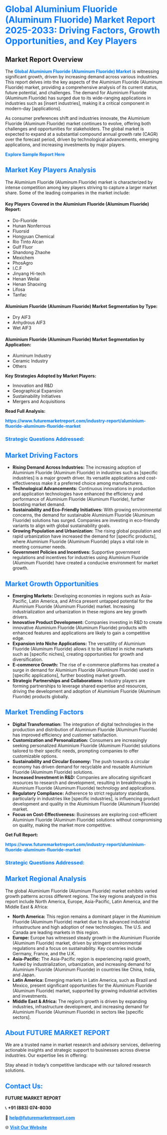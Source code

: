 <h1 style="color: #007BFF;">Global Aluminium Fluoride (Aluminum Fluoride) Market Report 2025-2033: Driving Factors, Growth Opportunities, and Key Players</h1>

<section id="overview">
<h2>Market Report Overview</h2>
<p>The <a href="https://www.futuremarketreport.com/industry-report/aluminium-fluoride-aluminum-fluoride-market" style="color: #007BFF; text-decoration: none;"><strong>Global Aluminium Fluoride (Aluminum Fluoride) Market</strong></a> is witnessing significant growth, driven by increasing demand across various industries. This report delves into the key aspects of the Aluminium Fluoride (Aluminum Fluoride) market, providing a comprehensive analysis of its current status, future potential, and challenges. The demand for Aluminium Fluoride (Aluminum Fluoride) has surged due to its wide-ranging applications in industries such as [insert industries], making it a critical component in modern-day [applications].</p>
<p>As consumer preferences shift and industries innovate, the Aluminium Fluoride (Aluminum Fluoride) market continues to evolve, offering both challenges and opportunities for stakeholders. The global market is expected to expand at a substantial compound annual growth rate (CAGR) over the forecast period, driven by technological advancements, emerging applications, and increasing investments by major players.</p>
</section>

<section id="overview">
<p><a href="https://www.futuremarketreport.com/request-sample/reportId=103323" style="color: #007BFF; text-decoration: none;"><strong>Explore Sample Report Here</strong></a></p>
</section>

<section id="key-players">
<h2 style="color: #007BFF;">Market Key Players Analysis</h2>
<p>The Aluminium Fluoride (Aluminum Fluoride) market is characterized by intense competition among key players striving to capture a larger market share. Some of the leading companies in the market include:</p>
<h4>Key Players Covered in the Aluminium Fluoride (Aluminum Fluoride) Report:</h4>
<ul><li>Do-Fluoride</li><li>Hunan Nonferrous</li><li>Fluorsid</li><li>Hongyuan Chemical</li><li>Rio Tinto Alcan</li><li>Gulf Fluor</li><li>Shandong Zhaohe</li><li>Mexichem</li><li>PhosAgro</li><li>I.C.F</li><li>Jinyang Hi-tech</li><li>Henan Weilai</li><li>Henan Shaoxing</li><li>Lifosa</li><li>Tanfac</li></ul>
<h4>Aluminium Fluoride (Aluminum Fluoride) Market Segmentation by Type:</h4>
<ul><li>Dry AlF3</li><li>Anhydrous AlF3</li><li>Wet AlF3</li></ul>

<h4>Aluminium Fluoride (Aluminum Fluoride) Market Segmentation by Application:</h4>
<ul><li>Aluminum Industry</li><li>Ceramic Industry</li><li>Others</li></ul>
<p><strong>Key Strategies Adopted by Market Players:</strong></p>
<ul>
<li>Innovation and R&D</li>
<li>Geographical Expansion</li>
<li>Sustainability Initiatives</li>
<li>Mergers and Acquisitions</li>
</ul>
</section>

<section>
<p><strong>Read Full Analysis: </strong></p><a href="https://www.futuremarketreport.com/industry-report/aluminium-fluoride-aluminum-fluoride-market" style="color: #007BFF; text-decoration: none;"><strong>https://www.futuremarketreport.com/industry-report/aluminium-fluoride-aluminum-fluoride-market</strong></a>
<h3 style="color: #007BFF;">Strategic Questions Addressed:</h3>
</section>

<section id="driving-factors">
<h2 style="color: #007BFF;">Market Driving Factors</h2>
<ul>
<li><strong>Rising Demand Across Industries:</strong> The increasing adoption of Aluminium Fluoride (Aluminum Fluoride) in industries such as [specific industries] is a major growth driver. Its versatile applications and cost-effectiveness make it a preferred choice among manufacturers.</li>
<li><strong>Technological Advancements:</strong> Continuous innovations in production and application technologies have enhanced the efficiency and performance of Aluminium Fluoride (Aluminum Fluoride), further boosting market demand.</li>
<li><strong>Sustainability and Eco-Friendly Initiatives:</strong> With growing environmental concerns, the demand for sustainable Aluminium Fluoride (Aluminum Fluoride) solutions has surged. Companies are investing in eco-friendly variants to align with global sustainability goals.</li>
<li><strong>Growing Population and Urbanization:</strong> The rising global population and rapid urbanization have increased the demand for [specific products], where Aluminium Fluoride (Aluminum Fluoride) plays a vital role in meeting consumer needs.</li>
<li><strong>Government Policies and Incentives:</strong> Supportive government regulations and incentives for industries using Aluminium Fluoride (Aluminum Fluoride) have created a conducive environment for market growth.</li>
</ul>
</section>

<section id="growth-opportunities">
<h2 style="color: #007BFF;">Market Growth Opportunities</h2>
<ul>
<li><strong>Emerging Markets:</strong> Developing economies in regions such as Asia-Pacific, Latin America, and Africa present untapped potential for the Aluminium Fluoride (Aluminum Fluoride) market. Increasing industrialization and urbanization in these regions are key growth drivers.</li>
<li><strong>Innovative Product Development:</strong> Companies investing in R&D to create innovative Aluminium Fluoride (Aluminum Fluoride) products with enhanced features and applications are likely to gain a competitive edge.</li>
<li><strong>Expansion into Niche Applications:</strong> The versatility of Aluminium Fluoride (Aluminum Fluoride) allows it to be utilized in niche markets such as [specific niches], creating opportunities for growth and diversification.</li>
<li><strong>E-commerce Growth:</strong> The rise of e-commerce platforms has created a surge in demand for Aluminium Fluoride (Aluminum Fluoride) used in [specific applications], further boosting market growth.</li>
<li><strong>Strategic Partnerships and Collaborations:</strong> Industry players are forming partnerships to leverage shared expertise and resources, driving the development and adoption of Aluminium Fluoride (Aluminum Fluoride) products globally.</li>
</ul>
</section>

<section id="trending-factors">
<h2 style="color: #007BFF;">Market Trending Factors</h2>
<ul>
<li><strong>Digital Transformation:</strong> The integration of digital technologies in the production and distribution of Aluminium Fluoride (Aluminum Fluoride) has improved efficiency and customer satisfaction.</li>
<li><strong>Customization and Personalization:</strong> Consumers are increasingly seeking personalized Aluminium Fluoride (Aluminum Fluoride) solutions tailored to their specific needs, prompting companies to offer customizable options.</li>
<li><strong>Sustainability and Circular Economy:</strong> The push towards a circular economy has driven demand for recyclable and reusable Aluminium Fluoride (Aluminum Fluoride) solutions.</li>
<li><strong>Increased Investment in R&D:</strong> Companies are allocating significant resources to research and development, resulting in breakthroughs in Aluminium Fluoride (Aluminum Fluoride) technology and applications.</li>
<li><strong>Regulatory Compliance:</strong> Adherence to strict regulatory standards, particularly in industries like [specific industries], is influencing product development and quality in the Aluminium Fluoride (Aluminum Fluoride) market.</li>
<li><strong>Focus on Cost-Effectiveness:</strong> Businesses are exploring cost-efficient Aluminium Fluoride (Aluminum Fluoride) solutions without compromising on quality, making the market more competitive.</li>
</ul>
</section>

<section>
<p><strong>Get Full Report: </strong></p><a href="https://www.futuremarketreport.com/industry-report/aluminium-fluoride-aluminum-fluoride-market" style="color: #007BFF; text-decoration: none;"><strong>https://www.futuremarketreport.com/industry-report/aluminium-fluoride-aluminum-fluoride-market</strong></a>
<h3 style="color: #007BFF;">Strategic Questions Addressed:</h3>
</section>


<section id="regional-analysis">
<h2 style="color: #007BFF;">Market Regional Analysis</h2>
<p>The global Aluminium Fluoride (Aluminum Fluoride) market exhibits varied growth patterns across different regions. The key regions analyzed in this report include North America, Europe, Asia-Pacific, Latin America, and the Middle East & Africa:</p>
<ul>
<li><strong>North America:</strong> This region remains a dominant player in the Aluminium Fluoride (Aluminum Fluoride) market due to its advanced industrial infrastructure and high adoption of new technologies. The U.S. and Canada are leading markets in this region.</li>
<li><strong>Europe:</strong> Europe has witnessed steady growth in the Aluminium Fluoride (Aluminum Fluoride) market, driven by stringent environmental regulations and a focus on sustainability. Key countries include Germany, France, and the U.K.</li>
<li><strong>Asia-Pacific:</strong> The Asia-Pacific region is experiencing rapid growth, fueled by industrialization, urbanization, and increasing demand for Aluminium Fluoride (Aluminum Fluoride) in countries like China, India, and Japan.</li>
<li><strong>Latin America:</strong> Emerging markets in Latin America, such as Brazil and Mexico, present significant opportunities for the Aluminium Fluoride (Aluminum Fluoride) market, supported by growing industrial activities and investments.</li>
<li><strong>Middle East & Africa:</strong> The region’s growth is driven by expanding industries, infrastructure development, and increasing demand for Aluminium Fluoride (Aluminum Fluoride) in sectors like [specific sectors].</li>
</ul>
</section>

<footer>
<h2 style="color: #007BFF;">About FUTURE MARKET REPORT</h2>
<p>We are a trusted name in market research and advisory services, delivering actionable insights and strategic support to businesses across diverse industries. Our expertise lies in offering:</p>

<p>Stay ahead in today’s competitive landscape with our tailored research solutions.</p>

<h2 style="color: #007BFF;">Contact Us:</h2>
<p><strong>FUTURE MARKET REPORT</strong></p>
<p>📞 <strong>+91 (883) 074-8030</strong></p>
<p>📧 <strong><a href="mailto:help@futuremarketreport.com" style="color: #007BFF;">help@futuremarketreport.com</a></strong></p>
<p>🌐 <strong><a href="https://www.futuremarketreport.com/" style="color: #007BFF;">Visit Our Website</a></strong></p>
</footer>